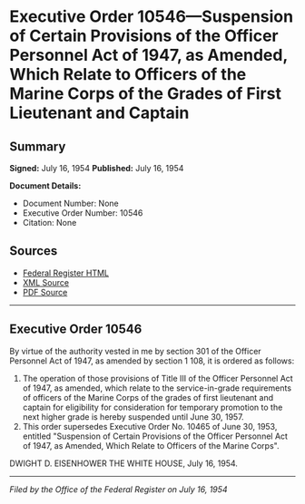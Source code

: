 # Executive Order 10546—Suspension of Certain Provisions of the Officer Personnel Act of 1947, as Amended, Which Relate to Officers of the Marine Corps of the Grades of First Lieutenant and Captain

## Summary

**Signed:** July 16, 1954
**Published:** July 16, 1954

**Document Details:**
- Document Number: None
- Executive Order Number: 10546
- Citation: None

## Sources
- [Federal Register HTML](https://www.presidency.ucsb.edu/documents/executive-order-10546-suspension-certain-provisions-the-officer-personnel-act-1947-amended)
- [XML Source](None)
- [PDF Source](None)

---

## Executive Order 10546

By virtue of the authority vested in me by section 301 of the Officer Personnel Act of 1947, as amended by section 1 108, it is ordered as follows:
1. The operation of those provisions of Title III of the Officer Personnel Act of 1947, as amended, which relate to the service-in-grade requirements of officers of the Marine Corps of the grades of first lieutenant and captain for eligibility for consideration for temporary promotion to the next higher grade is hereby suspended until June 30, 1957.
2. This order supersedes Executive Order No. 10465 of June 30, 1953, entitled "Suspension of Certain Provisions of the Officer Personnel Act of 1947, as Amended, Which Relate to Officers of the Marine Corps".

DWIGHT D. EISENHOWER
THE WHITE HOUSE,
July 16, 1954.

---

*Filed by the Office of the Federal Register on July 16, 1954*
